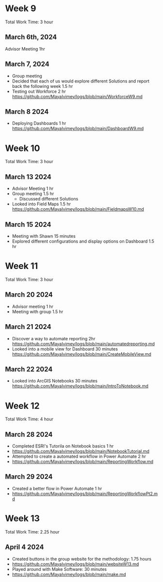 # Week 9
Total Work Time: 3 hour
## March 6th, 2024
Advisor Meeting
1hr
## March 7, 2024 
- Group meeting
- Decided that each of us would explore different Solutions and report back the following week 
1.5 hr
- Testing out Workforce
2 hr 
https://github.com/MayaIvimey/logs/blob/main/WorkforceW9.md
## March 8 2024
- Deploying Dashboards
1 hr
https://github.com/MayaIvimey/logs/blob/main/DashboardW9.md
# Week 10
Total Work Time: 3 hour
## March 13 2024
- Advisor Meeting
1 hr
- Group meeting 1.5 hr
  - Discussed different Solutions
- Looked into Field Maps
1.5 hr 
https://github.com/MayaIvimey/logs/blob/main/FieldmapsW10.md

## March 15 2024
- Meeting with Shawn
15 minutes
- Explored different configurations and display options on Dashboard
1.5 hr
# Week 11
Total Work Time: 3 hour
## March 20 2024
- Advisor meeting 1 hr
- Meeting with group 1.5 hr
## March 21 2024
- Discover a way to automate reporting 2hr
https://github.com/MayaIvimey/logs/blob/main/automatedreporting.md
- Looked into a mobile view for Dashboard 30 minutes
https://github.com/MayaIvimey/logs/blob/main/CreateMobileView.md
## March 22 2024
- Looked into ArcGIS Notebooks 30 minutes
https://github.com/MayaIvimey/logs/blob/main/IntroToNotebook.md
# Week 12
Total Work Time: 4 hour
## March 28 2024
- Completed ESRI's Tutorila on Notebook basics 1 hr
- https://github.com/MayaIvimey/logs/blob/main/NotebookTutorial.md
- Attempted to create a automated workflow in Power Automate 2 hr
- https://github.com/MayaIvimey/logs/blob/main/ReportingWorkflow.md
## March 29 2024
- Created a better flow in Power Automate 1 hr
- https://github.com/MayaIvimey/logs/blob/main/ReportingWorkflowPt2.md

# Week 13
Total Work Time: 2.25 hour
## April 4 2024
- Created buttons in the group website for the methodology: 1.75 hours
- https://github.com/MayaIvimey/logs/blob/main/websiteW13.md
- Played around with Make Software: 30 minutes
- https://github.com/MayaIvimey/logs/blob/main/make.md
